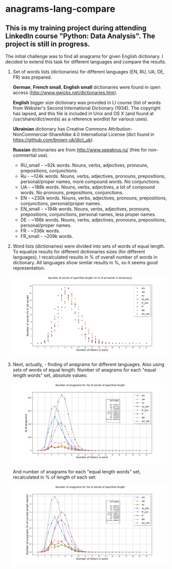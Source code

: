 # anagrams-lang-compare
## This is my training project during attending LinkedIn course "Python: Data Analysis". The project is still in progress.

The initial challenge was to find all anagrams for given English dictionary. I decided to extend this task for different languages and compare the results. 

1. Set of words lists (dictionaries) for different languages (EN, RU, UA, DE, FR) was prepared.

	__German__, __French small__, __English small__ dictionaries were found in open access (http://www.gwicks.net/dictionaries.htm). 

	__English__ bigger size dictionary was provided in LI course (list of words from Webster's Second International Dictionary (1934). The copyright has lapsed, and this file is included in Unix and OS X (and found at /usr/share/dict/words) as a reference wordlist for various uses). 

	__Ukrainian__ dictionary has Creative Commons Attribution-NonCommercial-ShareAlike 4.0 International License (dict found in https://github.com/brown-uk/dict_uk). 

	__Russian__ dictionaries are from http://www.speakrus.ru/ (free for non-commertial use).


	- RU_small - ~92k words. Nouns, verbs, adjectives, pronouns, prepositions, conjunctions.
	- Ru      - ~124k words. Nouns, verbs, adjectives, pronouns, prepositions, personal/proper names, more compound words. No conjunctions.
	- UA      - ~188k words. Nouns, verbs, adjectives, a lot of compound words. No pronouns, prepositions, conjunctions.
	- EN      - ~230k words. Nouns, verbs, adjectives, pronouns, prepositions, conjunctions, personal/proper names.
	- EN_small - ~194k words. Nouns, verbs, adjectives, pronouns, prepositions, conjunctions, personal names, less proper names.
	- DE      - ~166k words. Nouns, verbs, adjectives, pronouns, prepositions, personal/proper names.
	- FR      - ~336k words.
	- FR_small - ~209k words.

2. Word lists (dictionaries) were divided into sets of words of equal length. To equalize results for different dictionaries sizes (for different languages), I recalculated results in % of overall number of words in dictionary. All languages show similar results in %, so it seems good representation.

	![Output figure](https://github.com/andr-nau/anagrams-lang-compare/blob/master/words_percent.png "words in %")

3. Next, actually, - finding of anagrams for different languages. Also using sets of words of equal length. Number of anagrams for each "equal length words" set, absolute values:

	![Output figure](https://github.com/andr-nau/anagrams-lang-compare/blob/master/anagrams.png "anagrams")

	And number of anagrams for each "equal length words" set, recalculated in % of length of each set:

	![Output figure](https://github.com/andr-nau/anagrams-lang-compare/blob/master/anagrams_percent.png "anagrams in %")

